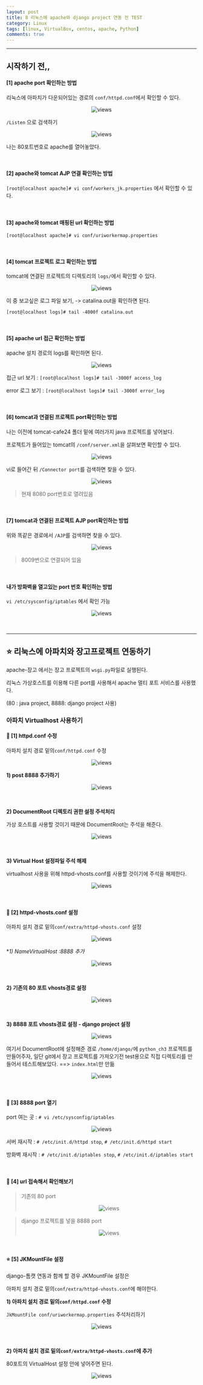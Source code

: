 ```yaml
---
layout: post
title: 8 리눅스에 apache와 django project 연동 전 TEST
category: Linux
tags: [linux, VirtualBox, centos, apache, Python]
comments: true
---
```


---

## 시작하기 전,, 

#### [1] apache port 확인하는 방법

리눅스에 아파치가 다운되어있는 경로의 `conf/httpd.conf`에서 확인할 수 있다.

<center>
<figure>
<img src="/assets/post-img/linux/1562055020732.png" alt="views">
<figcaption></figcaption>
</figure>
</center>

`/Listen` 으로 검색하기

 <center>
<figure>
<img src="/assets/post-img/linux/1562055041975.png" alt="views">
<figcaption></figcaption>
</figure>
</center>

나는 80포트번호로 apache를 열어놓았다.

<br>

#### [2] apache와 tomcat AJP 연결 확인하는 방법

`[root@localhost apache]# vi conf/workers_jk.properties` 에서 확인할 수 있다.

<br>

#### [3]  apache와 tomcat 매핑된 url 확인하는 방법

`[root@localhost apache]# vi conf/uriworkermap.properties`

<br>

#### [4] tomcat 프로젝트 로그 확인하는 방법

tomcat에 연결된 프로젝트의 디렉토리의 `logs/`에서 확인할 수 있다.

 <center>
<figure>
<img src="/assets/post-img/linux/1562055266062.png" alt="views">
<figcaption></figcaption>
</figure>
</center>

이 중 보고싶은 로그 파일 보기,  -> catalina.out을 확인하면 된다.

`[root@localhost logs]# tail -4000f catalina.out`

<br>

#### [5] apache url 접근 확인하는 방법

apache 설치 경로의 logs를 확인하면 된다.

 <center>
<figure>
<img src="/assets/post-img/linux/1562055375968.png" alt="views">
<figcaption></figcaption>
</figure>
</center>

접근 url 보기 : `[root@localhost logs]# tail -3000f access_log `

error 로그 보기 : `[root@localhost logs]# tail -3000f error_log `

<br>

#### [6] tomcat과 연결된 프로젝트 port확인하는 방법

나는 이전에 tomcat-cafe24 폴더 밑에 여러가지 java 프로젝트를 넣어놨다.

프로젝트가 들어있는 tomcat의 `/conf/server.xml`을 살펴보면 확인할 수 있다.

 <center>
<figure>
<img src="/assets/post-img/linux/1562055531524.png" alt="views">
<figcaption></figcaption>
</figure>
</center>

vi로 들어간 뒤 `/Connector port`를 검색하면 찾을 수 있다.

 <center>
<figure>
<img src="/assets/post-img/linux/1562055579565.png" alt="views">
<figcaption></figcaption>
</figure>
</center>

> 현재 8080 port번호로 열려있음

<br>

#### [7] tomcat과 연결된 프로젝트 AJP port확인하는 방법

위와 똑같은 경로에서 `/AJP`를  검색하면 찾을 수 있다.

 <center>
<figure>
<img src="/assets/post-img/linux/1562055623593.png" alt="views">
<figcaption></figcaption>
</figure>
</center>

> 8009번으로 연결되어 있음

<br>

#### 내가 방화벽을 열고있는 port 번호 확인하는 방법

`vi /etc/sysconfig/iptables` 에서 확인 가능

 <center>
<figure>
<img src="/assets/post-img/linux/1562055721666.png" alt="views">
<figcaption></figcaption>
</figure>
</center>

<br>

---

## ⭐ 리눅스에 아파치와 장고프로젝트 연동하기

apache-장고 에서는 장고 프로젝트의 `wsgi.py`파일로 실행된다.

리눅스 가상호스트를 이용해 다른 port를 사용해서 apache 멀티 포트 서비스를 사용했다.

(80 : java project, 8888: django project 사용)

### 아파치 Virtualhost 사용하기

#### 🌹 [1] httpd.conf 수정

아파치 설치 경로 밑의`conf/httpd.conf` 수정

 <center>
<figure>
<img src="/assets/post-img/linux/1562056109497.png" alt="views">
<figcaption></figcaption>
</figure>
</center>

**1) post 8888 추가하기**

 <center>
<figure>
<img src="/assets/post-img/linux/1562056143781.png" alt="views">
<figcaption></figcaption>
</figure>
</center>

<br>

**2) DocumentRoot 디렉토리 권한 설정 주석처리**

가상 호스트를 사용할 것이기 때문에 DocumentRoot는 주석을 해준다.

 <center>
<figure>
<img src="/assets/post-img/linux/1562056156726.png" alt="views">
<figcaption></figcaption>
</figure>
</center>

<br>

**3) Virtual Host 설정파일 주석 해제**

virtualhost 사용을 위해 httpd-vhosts.conf를 사용할 것이기에 주석을 해제한다.

 <center>
<figure>
<img src="/assets/post-img/linux/1562056183195.png" alt="views">
<figcaption></figcaption>
</figure>
</center>

<br>

#### 🌹 [2] httpd-vhosts.conf 설정

아파치 설치 경로 밑의`conf/extra/httpd-vhosts.conf` 설정

 <center>
<figure>
<img src="/assets/post-img/linux/1562056257953.png" alt="views">
<figcaption></figcaption>
</figure>
</center>

**1) NameVirtualHost *:8888 추가**

 <center>
<figure>
<img src="/assets/post-img/linux/1562056321532.png" alt="views">
<figcaption></figcaption>
</figure>
</center>

<br>

**2)  기존의 80 포트 vhosts경로 설정**

 <center>
<figure>
<img src="/assets/post-img/linux/1562056341522.png" alt="views">
<figcaption></figcaption>
</figure>
</center>

<br>

**3) 8888 포트 vhosts경로 설정 - django project 설정**

 <center>
<figure>
<img src="/assets/post-img/linux/1562056399536.png" alt="views">
<figcaption></figcaption>
</figure>
</center>

여기서 DocumentRoot에 설정해준 경로 `/home/django/`에 `python_ch3` 프로젝트를 만들어주자, 일단 git에서 장고 프로젝트를 가져오기전 test용으로 직접 디렉토리를 만들어서 테스트해보았다. ==> `index.html`만 만듦

 <center>
<figure>
<img src="/assets/post-img/linux/1562056453013.png" alt="views">
<figcaption></figcaption>
</figure>
</center>

<br>

#### 🌹 [3] 8888 port 열기

port 여는 곳 : `# vi /etc/sysconfig/iptables`

 <center>
<figure>
<img src="/assets/post-img/linux/1562056550213.png" alt="views">
<figcaption></figcaption>
</figure>
</center>

서버 재시작 : `# /etc/init.d/httpd stop`, `# /etc/init.d/httpd start`

방화벽 재시작 : `# /etc/init.d/iptables stop`, `# /etc/init.d/iptables start`

<br>

#### 🌹 [4] url 접속해서 확인해보기

> 기존의 80 port 
>
>  <center>
> <figure>
> <img src="/assets/post-img/linux/1562056587009.png" alt="views">
> <figcaption></figcaption>
> </figure>
> </center>

> django 프로젝트를 넣을 8888 port
>  <center>
> <figure>
> <img src="/assets/post-img/linux/1562056602800.png" alt="views">
> <figcaption></figcaption>
> </figure>
> </center>

<br>

#### ⭐ [5] JKMountFile 설정

django-톰캣 연동과 함께 할 경우 JKMountFile  설정은 

아파치 설치 경로 밑의`conf/extra/httpd-vhosts.conf`에 해야한다.

**1)  아파치 설치 경로 밑의`conf/httpd.conf` 수정**

`JkMountFile conf/uriworkermap.properties` 주석처리하기

 <center>
<figure>
<img src="/assets/post-img/linux/1562056692927.png" alt="views">
<figcaption></figcaption>
</figure>
</center>

<br>

**2) 아파치 설치 경로 밑의`conf/extra/httpd-vhosts.conf`에 추가**

80포트의 VirtualHost 설정 안에 넣어주면 된다.

 <center>
<figure>
<img src="/assets/post-img/linux/1562056722983.png" alt="views">
<figcaption></figcaption>
</figure>
</center>



<br>

<br>









